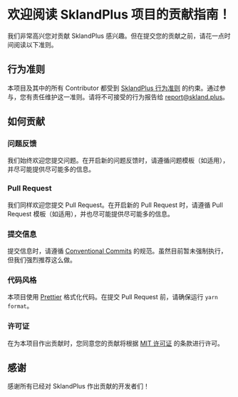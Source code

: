 # 欢迎阅读 SklandPlus 项目的贡献指南！

我们非常高兴您对贡献 SklandPlus 感兴趣。但在提交您的贡献之前，请花一点时间阅读以下准则。

## 行为准则

本项目及其中的所有 Contributor 都受到 [SklandPlus 行为准则](./CODE_OF_CONDUCT.md) 的约束。通过参与，您有责任维护这一准则。请将不可接受的行为报告给 [report@skland.plus](mailto:report@skland.plus)。

## 如何贡献

### 问题反馈

我们始终欢迎您提交问题。在开启新的问题反馈时，请遵循问题模板（如适用），并尽可能提供尽可能多的信息。

### Pull Request

我们同样欢迎您提交 Pull Request。在开启新的 Pull Request 时，请遵循 Pull Request 模板（如适用），并也尽可能提供尽可能多的信息。

### 提交信息

提交信息时，请遵循 [Conventional Commits](https://www.conventionalcommits.org/zh/v1.0.0/) 的规范。虽然目前暂未强制执行，但我们强烈推荐这么做。

### 代码风格

本项目使用 [Prettier](https://prettier.io/) 格式化代码。在提交 Pull Request 前，请确保运行 `yarn format`。

### 许可证

在为本项目作出贡献时，您同意您的贡献将根据 [MIT 许可证](./LICENSE) 的条款进行许可。

## 感谢

感谢所有已经对 SklandPlus 作出贡献的开发者们！
